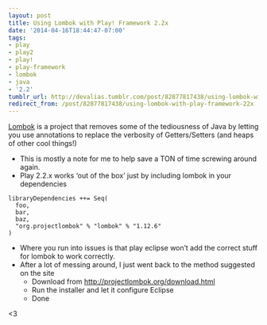 ```yaml
---
layout: post
title: Using Lombok with Play! Framework 2.2x
date: '2014-04-16T18:44:47-07:00'
tags:
- play
- play2
- play!
- play-framework
- lombok
- java
- '2.2'
tumblr_url: http://devalias.tumblr.com/post/82877817438/using-lombok-with-play-framework-22x
redirect_from: /post/82877817438/using-lombok-with-play-framework-22x
---
```

[Lombok](https://projectlombok.org/) is a project that removes some of the tediousness of Java by letting you use annotations to replace the verbosity of Getters/Setters (and heaps of other cool things!)

* This is mostly a note for me to help save a TON of time screwing around again.
* Play 2.2.x works ‘out of the box’ just by including lombok in your dependencies

```
libraryDependencies ++= Seq(
  foo,
  bar,
  baz,
  "org.projectlombok" % "lombok" % "1.12.6"
)
```

* Where you run into issues is that play eclipse won’t add the correct stuff for lombok to work correctly.
* After a lot of messing around, I just went back to the method suggested on the site
  * Download from http://projectlombok.org/download.html
  * Run the installer and let it configure Eclipse
  * Done

<3
